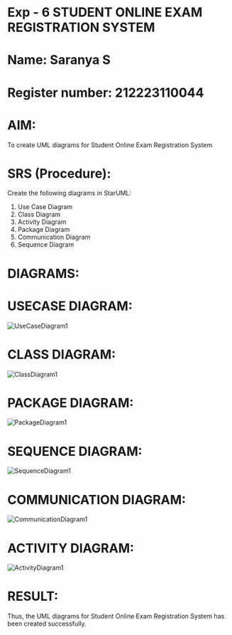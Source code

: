 # Exp - 6 STUDENT ONLINE EXAM REGISTRATION SYSTEM
# Name: Saranya S 
# Register number: 212223110044

# AIM:
To create UML diagrams for Student Online Exam Registration System

# SRS (Procedure):
Create the following diagrams in StarUML:

1. Use Case Diagram
2. Class Diagram
3. Activity Diagram
4. Package Diagram
5. Communication Diagram
6. Sequence Diagram

# DIAGRAMS:
# USECASE DIAGRAM:
![UseCaseDiagram1](https://github.com/user-attachments/assets/86fb3a1c-07fd-451d-8491-559bffcfdaa5)

# CLASS DIAGRAM:
![ClassDiagram1](https://github.com/user-attachments/assets/f0a6adea-b2ab-4250-8552-bc611e42cbc5)

# PACKAGE DIAGRAM:
![PackageDiagram1](https://github.com/user-attachments/assets/3da29ef7-303b-449e-aa94-8a94388cee53)

# SEQUENCE DIAGRAM:
![SequenceDiagram1](https://github.com/user-attachments/assets/cd8ce514-3fc4-4233-a6a6-d2a4ec2105d2)

# COMMUNICATION DIAGRAM:
![CommunicationDiagram1](https://github.com/user-attachments/assets/fba71b3f-6e8a-4b98-b38a-369b6f4b448a)

# ACTIVITY DIAGRAM:
![ActivityDiagram1](https://github.com/user-attachments/assets/9ced0467-d70f-4d90-908a-f1ec2ce1b7dd)


# RESULT:
Thus, the UML diagrams for Student Online Exam Registration System has been created successfully.
